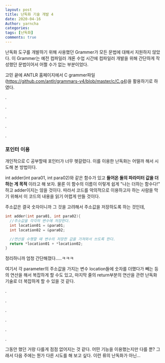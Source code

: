 ```yaml
---
layout: post
title: 난독화 기술 개발 4
date: 2020-04-16
Author: yarncha
categories:
tags: [난독화]
comments: true
---
```


난독화 도구를 개발하기 위해 사용했던 Grammer가 모든 문법에 대해서 지원하지 않았다. 이 Grammer는 예전 컴파일러 개론 수업 시간에 컴파일러 개발을 위해 간단하게 작성했던 문법이어서 어쩔 수가 없는 부분이었다.

고민 끝에 ANTLR 홈페이지에서 C grammer파일(https://github.com/antlr/grammars-v4/blob/master/c/C.g4)을 활용하기로 하였다.

.

.

.

.

.

### 포인터 이용

개인적으로 C 공부할때 포인터가 너무 헷갈렸다. 이를 이용한 난독화는 어떨까 해서 시도해 본 방법이다.

int adder(int para01, int para02)와 같은 함수가 있고 **들어온 둘의 파라미터 값을 더하는 게 목적** 이라고 해 보자. 물론 이 함수의 이름이 이렇게 쉽게 "나는 더하는 함수다!" 하고 adder이지는 않을 것이다. 따라서 코드를 악의적으로 이용하고자 하는 사람을 막기 위해서 이 코드의 내용을 읽기 어렵게 만들 것이다.

주소값은 결국 숫자이니까 그 것을 고려해서 주소값을 저장하도록 하는 것인데,

```c
int adder(int para01, int para02){
  //주소값을 각각의 변수에 저장한다.
  int location01 = &para01;
  int location02 = &para02;

  //연산을 수행할 때 변수의 저장한 값을 가져와서 쓰도록 한다.
  return *location01 + *location02;  
}
```

정리하니까 엄청 간단해졌다.....ㅋㅋㅋ

여기서 각 parameter의 주소값을 가지는 변수 location들에 숫자를 더했다가 빼는 등의 연산을 해서 복잡하게 할 수도 있고, 마지막 줄의 return부분의 연산을 관련 난독화 기술로 더 복잡하게 할 수 있을 것 같다.

.

.

.

.

.

.

그동안 했던 거랑 다를게 점점 없어지는 것 같다. 어떤 기능을 이용했는지만 다를 뿐? 그래서 다음 주에는 뭔가 다른 시도를 해 보고 싶다. 이런 류의 난독화가 아닌...
